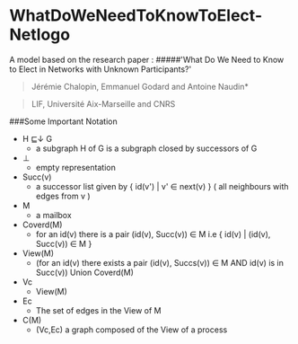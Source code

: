 WhatDoWeNeedToKnowToElect-Netlogo
=================================

A model based on the research paper : 
#####'What Do We Need to Know to Elect in Networks with Unknown Participants?' 
>Jérémie Chalopin, Emmanuel Godard and Antoine Naudin*

>LIF, Université Aix-Marseille and CNRS

###Some Important Notation
  * H ⊑↓ G 
      - a subgraph H of G is a subgraph closed by successors of G
  * ⊥
      - empty representation
  * Succ(v)
      - a successor list given by { id(v') | v' ∈ next(v) } ( all neighbours with edges from v )
  * M
      - a mailbox
  * Coverd(M)
      - for an id(v) there is a pair (id(v), Succ(v)) ∈ M i.e { id(v) | (id(v), Succ(v)) ∈ M }
  * View(M)
      - (for an id(v) there exists a pair (id(v), Succs(v)) ∈ M AND id(v) is in Succ(v)) Union Coverd(M)
  * Vc
      - View(M)
  * Ec
      - The set of edges in the View of M
  * C(M)
      - (Vc,Ec) a graph composed of the View of a process
